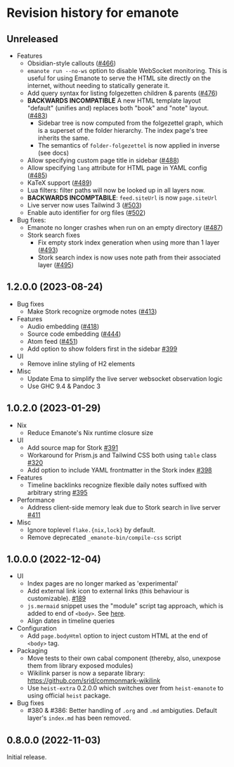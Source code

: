 # Revision history for emanote

## Unreleased

- Features
  - Obsidian-style callouts ([\#466](https://github.com/srid/emanote/pull/466))
  - `emanote run --no-ws` option to disable WebSocket monitoring. This is useful for using Emanote to serve the HTML site directly on the internet, without needing to statically generate it.
  - Add query syntax for listing folgezetten children & parents ([\#476](https://github.com/srid/emanote/pull/476))
  - **BACKWARDS INCOMPATIBLE** A new HTML template layout "default" (unifies and) replaces both "book" and "note" layout. ([\#483](https://github.com/srid/emanote/pull/483))
    - Sidebar tree is now computed from the folgezettel graph, which is a superset of the folder hierarchy. The index page's tree inherits the same.
    - The semantics of `folder-folgezettel` is now applied in inverse (see docs)
  - Allow specifying custom page title in sidebar ([\#488](https://github.com/srid/emanote/pull/488))
  - Allow specifying `lang` attribute for HTML page in YAML config ([\#485](https://github.com/srid/emanote/pull/485))
  - KaTeX support ([\#489](https://github.com/srid/emanote/pull/489))
  - Lua filters: filter paths will now be looked up in all layers now.
  - **BACKWARDS INCOMPTABILE**: `feed.siteUrl` is now `page.siteUrl`
  - Live server now uses Tailwind 3 ([\#503](https://github.com/srid/emanote/pull/503))
  - Enable auto identifier for org files ([\#502](https://github.com/srid/emanote/pull/502))
- Bug fixes:
  - Emanote no longer crashes when run on an empty directory ([\#487](https://github.com/srid/emanote/issues/487))
  - Stork search fixes
    - Fix empty stork index generation when using more than 1 layer ([\#493](https://github.com/srid/emanote/issues/493))
    - Stork search index is now uses note path from their associated layer ([\#495](https://github.com/srid/emanote/pull/495))

## 1.2.0.0 (2023-08-24)

- Bug fixes
  - Make Stork recognize orgmode notes ([\#413](https://github.com/srid/emanote/issues/413))
- Features
  - Audio embedding ([\#418](https://github.com/srid/emanote/pull/418))
  - Source code embedding ([\#444](https://github.com/srid/emanote/pull/444))
  - Atom feed ([\#451](https://github.com/srid/emanote/pull/451))
  - Add option to show folders first in the sidebar [\#399](https://github.com/srid/emanote/pull/399)
- UI
  - Remove inline styling of H2 elements
- Misc
  - Update Ema to simplify the live server websocket observation logic
  - Use GHC 9.4 & Pandoc 3

## 1.0.2.0 (2023-01-29)

- Nix
  - Reduce Emanote's Nix runtime closure size
- UI
  - Add source map for Stork [\#391](https://github.com/srid/emanote/pull/391)
  - Workaround for Prism.js and Tailwind CSS both using `table` class [\#320](https://github.com/srid/emanote/pull/396)
  - Add option to include YAML frontmatter in the Stork index [\#398](https://github.com/srid/emanote/pull/398)
- Features
  - Timeline backlinks recognize flexible daily notes suffixed with arbitrary string [\#395](https://github.com/srid/emanote/issues/395)
- Performance
  - Address client-side memory leak due to Stork search in live server [\#411](https://github.com/srid/emanote/issues/411#issuecomment-1402056235)
- Misc
  - Ignore toplevel `flake.{nix,lock}` by default.
  - Remove deprecated `_emanote-bin/compile-css` script

## 1.0.0.0 (2022-12-04)

- UI
  - Index pages are no longer marked as 'experimental'
  - Add external link icon to external links (this behaviour is customizable). [\#189](https://github.com/srid/emanote/pull/189)
  - `js.mermaid` snippet uses the "module" script tag approach, which is added to end of `<body>`. See [here](https://mermaid-js.github.io/mermaid/#/n00b-gettingStarted?id=_3-calling-the-javascript-api). 
  - Align dates in timeline queries
- Configuration
  - Add `page.bodyHtml` option to inject custom HTML at the end of `<body>` tag.
- Packaging
  - Move tests to their own cabal component (thereby, also, unexpose them from library exposed modules)
  - Wikilink parser is now a separate library: https://github.com/srid/commonmark-wikilink
  - Use `heist-extra` 0.2.0.0 which switches over from `heist-emanote` to using official `heist` package.
- Bug fixes
  - #380 & #386: Better handling of `.org` and `.md` ambiguties. Default layer's `index.md` has been removed.

## 0.8.0.0 (2022-11-03)

Initial release.
